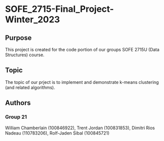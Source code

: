 # SOFE_2715-Final_Project-Winter_2023

## Purpose

This project is created for the code portion of our groups SOFE 2715U (Data Structures) course.

## Topic

The topic of our prject is to implement and demonstrate k-means clustering (and related algorithms).

## Authors

### Group 21

William Chamberlain (100846922), Trent Jordan (100831853), Dimitri Rios Nadeau (110783206), Rolf-Jaden Sibal (100845721)
